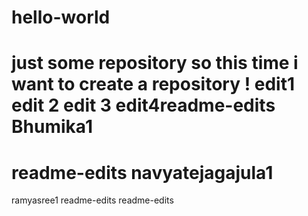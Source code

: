 # hello-world
just some repository
so this time i want to create a repository !
edit1
edit 2
edit 3
edit4readme-edits
Bhumika1
=======
 readme-edits
navyatejagajula1
=======
ramyasree1
readme-edits
 readme-edits
